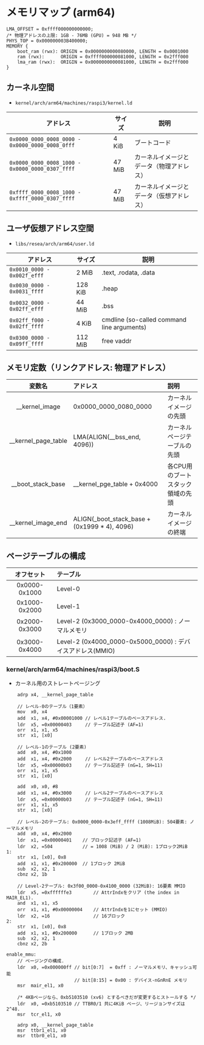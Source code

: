 # メモリマップ (arm64)

```
LMA_OFFSET = 0xffff000000000000;
/* 物理アドレスの上限: 1GB - 76MB (GPU) = 948 MB */
PHYS_TOP = 0x000000003B400000;
MEMORY {
    boot_ram (rwx): ORIGIN = 0x0000000000080000, LENGTH = 0x0001000
    ram (rwx):      ORIGIN = 0xffff000000081000, LENGTH = 0x2fff000
    lma_ram (rwx):  ORIGIN = 0x0000000000081000, LENGTH = 0x2fff000
}
```

## カーネル空間

- `kernel/arch/arm64/machines/raspi3/kernel.ld`

| アドレス                     | サイズ   | 説明                                     |
|------------------------------|----------|------------------------------------------|
| `0x0000_0000_0008_0000 - 0x0000_0000_0008_0fff`  | 4 KiB    | ブートコード             |
| `0x0000_0000_0008_1000 - 0x0000_0000_0307_ffff`  | 47 MiB   | カーネルイメージとデータ（物理アドレス） |
| `0xffff_0000_0008_1000 - 0xffff_0000_0307_ffff`  | 47 MiB   | カーネルイメージとデータ（仮想アドレス） |

## ユーザ仮想アドレス空間

- `libs/resea/arch/arm64/user.ld`

| アドレス                                        | サイズ       | 説明                                                                  |
|-------------------------------------------------|--------------|-----------------------------------------------------------------------|
| `0x0010_0000 - 0x002f_efff`                     | 2 MiB     | .text, .rodata, .data                                                    |
| `0x0030_0000 - 0x0031_ffff`                     | 128 KiB   | .heap |
| `0x0032_0000 - 0x02ff_efff`                     |  44 MiB   | .bss  |
| `0x02ff_f000 - 0x02ff_ffff`                     | 4 KiB        | cmdline (so-called command line arguments)                            |
| `0x0300_0000 - 0x09ff_ffff`                     | 112 MiB       | free vaddr                                                         |

## メモリ定数（リンクアドレス: 物理アドレス）

|   変数名       |    アドレス   | 説明 |
|:------------------:|:-----------|:-----|
| __kernel_image | 0x0000_0000_0080_0000  | カーネルイメージの先頭  |
| __kernel_page_table | LMA(ALIGN(__bss_end, 4096)) | カーネルページテーブルの先頭 |
| __boot_stack_base | __kernel_pge_table + 0x4000  | 各CPU用のブートスタック領域の先頭  |
| __kernel_image_end | ALIGN(_boot_stack_base + (0x1999 * 4), 4096)  | カーネルイメージの終端 |

## ページテーブルの構成

|   オフセット       |    テーブル   |
|:------------------:|:-----------|
|   0x0000-0x1000   |   Level-0                           |
|   0x1000-0x2000   |   Level-1                           |
|   0x2000-0x3000   |   Level-2 (0x3000_0000-0x4000_0000) : ノーマルメモリ |
|   0x3000-0x4000   |   Level-2 (0x4000_0000-0x5000_0000) : デバイスアドレス(MMIO) |


### kernel/arch/arm64/machines/raspi3/boot.S

- カーネル用のストレートページング

```
    adrp x4, __kernel_page_table

    // レベル-0のテーブル（1要素）
    mov  x0, x4
    add  x1, x4, #0x00001000 // レベル1テーブルのベースアドレス.
    ldr  x5, =0x00000403     // テーブル記述子 (AF=1)
    orr  x1, x1, x5
    str  x1, [x0]

    // レベル-1のテーブル (2要素)
    add  x0, x4, #0x1000
    add  x1, x4, #0x2000     // レベル2テーブルのベースアドレス
    ldr  x5, =0x00000b03     // テーブル記述子 (nG=1, SH=11)
    orr  x1, x1, x5
    str  x1, [x0]

    add  x0, x0, #8
    add  x1, x4, #0x3000     // レベル2テーブルのベースアドレス
    ldr  x5, =0x00000b03     // テーブル記述子 (nG=1, SH=11)
    orr  x1, x1, x5
    str  x1, [x0]

    // レベル-2のテーブル: 0x0000_0000-0x3eff_ffff (1008MiB): 504要素: ノーマルメモリ
    add  x0, x4, #0x2000
    ldr  x1, =0x00000401    // ブロック記述子 (AF=1)
    ldr  x2, =504           // = 1008 (MiB) / 2 (MiB): 1ブロック2MiB
1:
    str  x1, [x0], 0x8
    add  x1, x1, #0x200000  // 1ブロック 2MiB
    sub  x2, x2, 1
    cbnz x2, 1b

    // Level-2テーブル: 0x3f00_0000-0x4100_0000 (32MiB): 16要素 MMIO
    ldr  x5, =0xffffffe3        // AttrIndxをクリア (the index in MAIR_EL1).
    and  x1, x1, x5
    orr  x1, x1, #0x00000004    // AttrIndxを1にセット (MMIO)
    ldr  x2, =16                // 16ブロック
2:
    str  x1, [x0], 0x8
    add  x1, x1, #0x200000      // 1ブロック 2MB
    sub  x2, x2, 1
    cbnz x2, 2b

enable_mmu:
    // ページングの構成.
    ldr  x0, =0x000000ff // bit[0:7]  = 0xff : ノーマルメモリ、キャッシュ可能
                         // bit[8:15] = 0x00 : デバイス-nGnRnE メモリ
    msr  mair_el1, x0

    /* 4KBページなら、0xb5103510 (xv6) とするべきだが変更するとストールする */
    ldr  x0, =0xb5103510 // TTBR0/1 共に4KiB ページ、リージョンサイズは 2^48.
    msr  tcr_el1, x0

    adrp x0, __kernel_page_table
    msr  ttbr1_el1, x0
    msr  ttbr0_el1, x0
```
